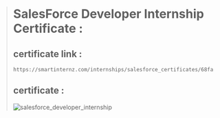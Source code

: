 > # **SalesForce Developer Internship Certificate :**
> ## **certificate link :**
>     https://smartinternz.com/internships/salesforce_certificates/68fa8bc4c8b50ad66a583462a1c684e4
> ## **certificate :**
>   ![salesforce_developer_internship](https://user-images.githubusercontent.com/91953148/209962078-148b98e8-afa9-46c0-989e-df49f641417f.png)
